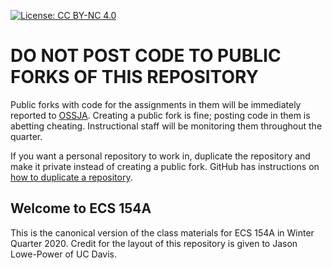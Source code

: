 [![License: CC BY-NC 4.0](https://img.shields.io/badge/License-CC%20BY%20NC%204.0-lightgrey.svg)](https://creativecommons.org/licenses/by-nc/4.0/)

# DO NOT POST CODE TO PUBLIC FORKS OF THIS REPOSITORY

Public forks with code for the assignments in them will be immediately reported to [OSSJA](https://ossja.ucdavis.edu/).
Creating a public fork is fine; posting code in them is abetting cheating.
Instructional staff will be monitoring them throughout the quarter.

If you want a personal repository to work in, duplicate the repository and make it private instead of creating a public fork.
GitHub has instructions on [how to duplicate a repository](https://help.github.com/en/github/creating-cloning-and-archiving-repositories/duplicating-a-repository).

## Welcome to ECS 154A

This is the canonical version of the class materials for ECS 154A in Winter Quarter 2020.
Credit for the layout of this repository is given to Jason Lowe-Power of UC Davis.

